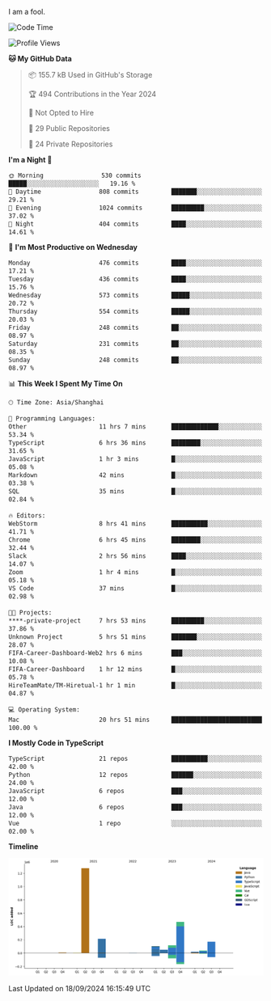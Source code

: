 I am a fool.

<!--START_SECTION:waka-->
![Code Time](http://img.shields.io/badge/Code%20Time-1%2C831%20hrs%204%20mins-blue)

![Profile Views](http://img.shields.io/badge/Profile%20Views-1-blue)

**🐱 My GitHub Data** 

> 📦 155.7 kB Used in GitHub's Storage 
 > 
> 🏆 494 Contributions in the Year 2024
 > 
> 🚫 Not Opted to Hire
 > 
> 📜 29 Public Repositories 
 > 
> 🔑 24 Private Repositories 
 > 
**I'm a Night 🦉** 

```text
🌞 Morning                530 commits         █████░░░░░░░░░░░░░░░░░░░░   19.16 % 
🌆 Daytime                808 commits         ███████░░░░░░░░░░░░░░░░░░   29.21 % 
🌃 Evening                1024 commits        █████████░░░░░░░░░░░░░░░░   37.02 % 
🌙 Night                  404 commits         ████░░░░░░░░░░░░░░░░░░░░░   14.61 % 
```
📅 **I'm Most Productive on Wednesday** 

```text
Monday                   476 commits         ████░░░░░░░░░░░░░░░░░░░░░   17.21 % 
Tuesday                  436 commits         ████░░░░░░░░░░░░░░░░░░░░░   15.76 % 
Wednesday                573 commits         █████░░░░░░░░░░░░░░░░░░░░   20.72 % 
Thursday                 554 commits         █████░░░░░░░░░░░░░░░░░░░░   20.03 % 
Friday                   248 commits         ██░░░░░░░░░░░░░░░░░░░░░░░   08.97 % 
Saturday                 231 commits         ██░░░░░░░░░░░░░░░░░░░░░░░   08.35 % 
Sunday                   248 commits         ██░░░░░░░░░░░░░░░░░░░░░░░   08.97 % 
```


📊 **This Week I Spent My Time On** 

```text
🕑︎ Time Zone: Asia/Shanghai

💬 Programming Languages: 
Other                    11 hrs 7 mins       █████████████░░░░░░░░░░░░   53.34 % 
TypeScript               6 hrs 36 mins       ████████░░░░░░░░░░░░░░░░░   31.65 % 
JavaScript               1 hr 3 mins         █░░░░░░░░░░░░░░░░░░░░░░░░   05.08 % 
Markdown                 42 mins             █░░░░░░░░░░░░░░░░░░░░░░░░   03.38 % 
SQL                      35 mins             █░░░░░░░░░░░░░░░░░░░░░░░░   02.84 % 

🔥 Editors: 
WebStorm                 8 hrs 41 mins       ██████████░░░░░░░░░░░░░░░   41.71 % 
Chrome                   6 hrs 45 mins       ████████░░░░░░░░░░░░░░░░░   32.44 % 
Slack                    2 hrs 56 mins       ████░░░░░░░░░░░░░░░░░░░░░   14.07 % 
Zoom                     1 hr 4 mins         █░░░░░░░░░░░░░░░░░░░░░░░░   05.18 % 
VS Code                  37 mins             █░░░░░░░░░░░░░░░░░░░░░░░░   02.98 % 

🐱‍💻 Projects: 
****-private-project     7 hrs 53 mins       █████████░░░░░░░░░░░░░░░░   37.86 % 
Unknown Project          5 hrs 51 mins       ███████░░░░░░░░░░░░░░░░░░   28.07 % 
FIFA-Career-Dashboard-Web2 hrs 6 mins        ███░░░░░░░░░░░░░░░░░░░░░░   10.08 % 
FIFA-Career-Dashboard    1 hr 12 mins        █░░░░░░░░░░░░░░░░░░░░░░░░   05.78 % 
HireTeamMate/TM-Hiretual-1 hr 1 min          █░░░░░░░░░░░░░░░░░░░░░░░░   04.87 % 

💻 Operating System: 
Mac                      20 hrs 51 mins      █████████████████████████   100.00 % 
```

**I Mostly Code in TypeScript** 

```text
TypeScript               21 repos            ██████████░░░░░░░░░░░░░░░   42.00 % 
Python                   12 repos            ██████░░░░░░░░░░░░░░░░░░░   24.00 % 
JavaScript               6 repos             ███░░░░░░░░░░░░░░░░░░░░░░   12.00 % 
Java                     6 repos             ███░░░░░░░░░░░░░░░░░░░░░░   12.00 % 
Vue                      1 repo              ░░░░░░░░░░░░░░░░░░░░░░░░░   02.00 % 
```



**Timeline**

![Lines of Code chart](https://raw.githubusercontent.com/VeejaLiu/VeejaLiu/master/assets/bar_graph.png)


 Last Updated on 18/09/2024 16:15:49 UTC
<!--END_SECTION:waka-->
